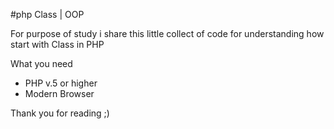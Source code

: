 #php Class | OOP

For purpose of study i share this little collect of code for understanding how start with Class in PHP

  What you need
  - PHP v.5 or higher
  - Modern Browser

Thank you for reading ;)
